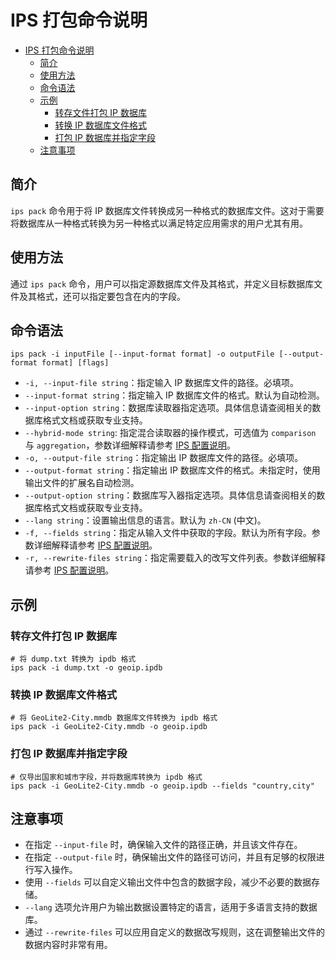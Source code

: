 # IPS 打包命令说明

<!-- TOC -->
* [IPS 打包命令说明](#ips-打包命令说明)
  * [简介](#简介)
  * [使用方法](#使用方法)
  * [命令语法](#命令语法)
  * [示例](#示例)
    * [转存文件打包 IP 数据库](#转存文件打包-ip-数据库)
    * [转换 IP 数据库文件格式](#转换-ip-数据库文件格式)
    * [打包 IP 数据库并指定字段](#打包-ip-数据库并指定字段)
  * [注意事项](#注意事项)
<!-- TOC -->

## 简介

`ips pack` 命令用于将 IP 数据库文件转换成另一种格式的数据库文件。这对于需要将数据库从一种格式转换为另一种格式以满足特定应用需求的用户尤其有用。

## 使用方法

通过 `ips pack` 命令，用户可以指定源数据库文件及其格式，并定义目标数据库文件及其格式，还可以指定要包含在内的字段。

## 命令语法

```shell
ips pack -i inputFile [--input-format format] -o outputFile [--output-format format] [flags]
```

- `-i, --input-file string`：指定输入 IP 数据库文件的路径。必填项。
- `--input-format string`：指定输入 IP 数据库文件的格式。默认为自动检测。
- `--input-option string`：数据库读取器指定选项。具体信息请查阅相关的数据库格式文档或获取专业支持。
- `--hybrid-mode string`: 指定混合读取器的操作模式，可选值为 `comparison` 与 `aggregation`，参数详细解释请参考 [IPS 配置说明](./config.md#hybridmode)。
- `-o, --output-file string`：指定输出 IP 数据库文件的路径。必填项。
- `--output-format string`：指定输出 IP 数据库文件的格式。未指定时，使用输出文件的扩展名自动检测。
- `--output-option string`：数据库写入器指定选项。具体信息请查阅相关的数据库格式文档或获取专业支持。
- `--lang string`：设置输出信息的语言。默认为 `zh-CN` (中文)。
- `-f, --fields string`：指定从输入文件中获取的字段。默认为所有字段。参数详细解释请参考 [IPS 配置说明](./config.md#fields)。
- `-r, --rewrite-files string`：指定需要载入的改写文件列表。参数详细解释请参考 [IPS 配置说明](./config.md#rewritefiles)。

## 示例

### 转存文件打包 IP 数据库

```shell
# 将 dump.txt 转换为 ipdb 格式
ips pack -i dump.txt -o geoip.ipdb
```

### 转换 IP 数据库文件格式

```shell
# 将 GeoLite2-City.mmdb 数据库文件转换为 ipdb 格式
ips pack -i GeoLite2-City.mmdb -o geoip.ipdb
```

### 打包 IP 数据库并指定字段

```shell
# 仅导出国家和城市字段，并将数据库转换为 ipdb 格式
ips pack -i GeoLite2-City.mmdb -o geoip.ipdb --fields "country,city"
```

## 注意事项
- 在指定 `--input-file` 时，确保输入文件的路径正确，并且该文件存在。
- 在指定 `--output-file` 时，确保输出文件的路径可访问，并且有足够的权限进行写入操作。
- 使用 `--fields` 可以自定义输出文件中包含的数据字段，减少不必要的数据存储。
- `--lang` 选项允许用户为输出数据设置特定的语言，适用于多语言支持的数据库。
- 通过 `--rewrite-files` 可以应用自定义的数据改写规则，这在调整输出文件的数据内容时非常有用。
